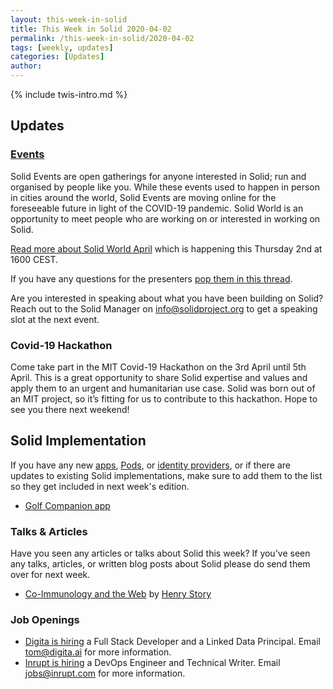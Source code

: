 ```yaml
---
layout: this-week-in-solid
title: This Week in Solid 2020-04-02
permalink: /this-week-in-solid/2020-04-02
tags: [weekly, updates]
categories: [Updates]
author:
---
```

{% include twis-intro.md %}

## Updates

### [Events](https://solidproject.org/events)

Solid Events are open gatherings for anyone interested in Solid; run and organised by people like you. While these events used to happen in person in cities around the world, Solid Events are moving online for the foreseeable future in light of the COVID-19 pandemic. Solid World is an opportunity to meet people who are working on or interested in working on Solid.

[Read more about Solid World April](https://www.eventbrite.com/e/solid-world-tickets-100417571660) which is happening this Thursday 2nd at 1600 CEST.

If you have any questions for the presenters [pop them in this thread](https://forum.solidproject.org/t/solid-world-april-2020/2788).

Are you interested in speaking about what you have been building on Solid? Reach out to the Solid Manager on [info@solidproject.org](mailto:info@solidproject.org) to get a speaking slot at the next event.

### Covid-19 Hackathon

Come take part in the MIT Covid-19 Hackathon on the 3rd April until 5th April. This is a great opportunity to share Solid expertise and values and apply them to an urgent and humanitarian use case. Solid was born out of an MIT project, so it’s fitting for us to contribute to this hackathon. Hope to see you there next weekend!

## Solid Implementation

If you have any new [apps](https://github.com/solid/solid-apps), [Pods](https://github.com/solid/pods), or [identity providers](https://github.com/solid/solid-idp-list), or if there are updates to existing Solid implementations, make sure to add them to the list so they get included in next week's edition.

* [Golf Companion app](https://gca-solid.now.sh/login)

### Talks & Articles
Have you seen any articles or talks about Solid this week? If you've seen any talks, articles, or written blog posts about Solid please do send them over for next week.

* [Co-Immunology and the Web](https://medium.com/@bblfish/co-immunology-and-the-web-43379b46688e) by [Henry Story](https://medium.com/@bblfish)

### Job Openings
* [Digita is hiring](https://www.digita.ai/careers) a Full Stack Developer and a Linked Data Principal. Email [tom@digita.ai](mailto:tom@digita.ai) for more information.
* [Inrupt is hiring](https://inrupt.com/careers) a DevOps Engineer and Technical Writer. Email [jobs@inrupt.com](mailto:jobs@inrupt.com) for more information.
